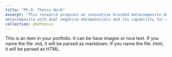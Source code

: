 ```yaml
---
title: "Ph.D. Thesis Work"
excerpt: "This research proposes an innovative braided metacomposite design for ballistic applications integrating semi-auxetic braided composite with auxetic and negative stiffness (NS) mechanical metamaterials. The novelty lies in the proposed lightweight
metacomposite with dual negative metamaterials and its capability for a coupled effect to mitigate ballistice impact loads and their shocks simultaneously useful in NIJ level IV protective body armor applications <br/><img src='/images/500x300.png'>"
collection: phdthesis
---
```


This is an item in your portfolio. It can be have images or nice text. If you name the file .md, it will be parsed as markdown. If you name the file .html, it will be parsed as HTML. 
